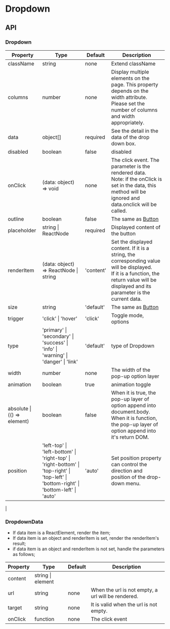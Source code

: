 # Dropdown

<example />

## API

### Dropdown

| Property | Type | Default | Description |
| --- | --- | --- | --- |
| className | string | none | Extend className |
| columns | number | none | Display multiple elements on the page. This property depends on the width attribute. Please set the number of columns and width appropriately. |
| data | object[] | required | See the detail in the data of the drop down box. |
| disabled | boolean | false | disabled |
| onClick | (data: object) => void | none | The click event. The parameter is the rendered data. <br /> Note: if the onClick is set in the data, this method will be ignored and data.onclick will be called. |
| outline | boolean | false | The same as [Button](/components/Button) |
| placeholder | string \| ReactNode | required | Displayed content of the button |
| renderItem | (data: object) => ReactNode \| string | 'content' | Set the displayed content. If it is a string,  the corresponding value will be displayed. <br />If it is a function, the return value will be displayed and its parameter is the current data. |
| size | string | 'default' | The same as [Button](/components/Button) |
| trigger | 'click' \| 'hover' | 'click' | Toggle mode, options |
| type | 'primary' \| 'secondary' \|  'success' \| 'info' \|  'warning' \|  'danger' \|  'link' | 'default' | type of Dropdown |
| width | number | none | The width of the pop-up option layer |
| animation | boolean | true | animation toggle |
| absolute \| (() => element) | boolean | false | When it is true, the pop-up layer of option append into document.body. When it is function, the pop-up layer of option append into it's return DOM.  |
| position | 'left-top' \| 'left-bottom' \| 'right-top' \| 'right-bottom' \| 'top-right' \| 'top-left' \| 'bottom-right' \| 'bottom-left' \| 'auto' | 'auto' | Set position property can control the direction and position of the drop-down menu.
 |


### DropdownData

- If data item is a ReactElement, render the item;
- If data item is an object and renderItem is set, render the renderItem's result;
- if data item is an object and renderItem is not set, handle the parameters as follows;

| Property | Type | Default | Description |
| --- | --- | --- | --- |
| content | string \| element | |  |
| url | string | none | When the url is not empty, a url will be rendered. |
| target | string | none | It is valid when the url is not empty. |
| onClick | function | none | The click event |
